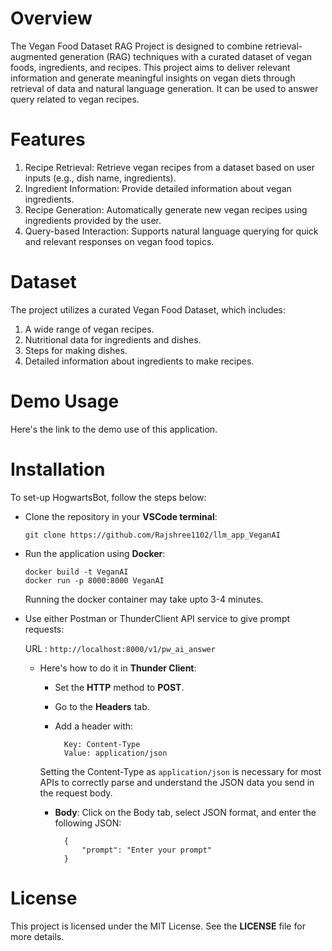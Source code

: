 # Overview
The Vegan Food Dataset RAG Project is designed to combine retrieval-augmented generation (RAG) techniques with a curated dataset of vegan foods, ingredients, and recipes. This project aims to deliver relevant information and generate meaningful insights on vegan diets through retrieval of data and natural language generation. It can be used to answer query related to vegan recipes.

# Features 
1) Recipe Retrieval: Retrieve vegan recipes from a dataset based on user inputs (e.g., dish name, ingredients).
2) Ingredient Information: Provide detailed information about vegan ingredients.
3) Recipe Generation: Automatically generate new vegan recipes using ingredients provided by the user.
4) Query-based Interaction: Supports natural language querying for quick and relevant responses on vegan food topics.

# Dataset
The project utilizes a curated Vegan Food Dataset, which includes:
1) A wide range of vegan recipes.
2) Nutritional data for ingredients and dishes.
3) Steps for making dishes.
4) Detailed information about ingredients to make recipes.

# Demo Usage
Here's the link to the demo use of this application.
# Installation
To set-up HogwartsBot, follow the steps below:

- Clone the repository in your **VSCode terminal**:

    `git clone https://github.com/Rajshree1102/llm_app_VeganAI`

- Run the application using **Docker**:

    `docker build -t VeganAI`\
    `docker run -p 8000:8000 VeganAI`
    
    Running the docker container may take upto 3-4 minutes.
- Use either Postman or ThunderClient API service to give prompt requests:
 
    URL : `http://localhost:8000/v1/pw_ai_answer`
    
    - Here's how to do it in **Thunder Client**:

        - Set the **HTTP** method to **POST**.
        - Go to the **Headers** tab.
        - Add a header with:

                Key: Content-Type
                Value: application/json
        Setting the Content-Type as `application/json` is necessary for most APIs to correctly parse and understand the JSON data you send in the request body.

        - **Body**: Click on the Body tab, select JSON format, and enter the following JSON:

                {
                    "prompt": "Enter your prompt"
                }



# License
This project is licensed under the MIT License. See the **LICENSE** file for more details.





